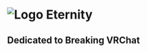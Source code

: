 # ![Logo](https://avatars.githubusercontent.com/u/98159894?s=200&v=4) Eternity

## Dedicated to Breaking VRChat


